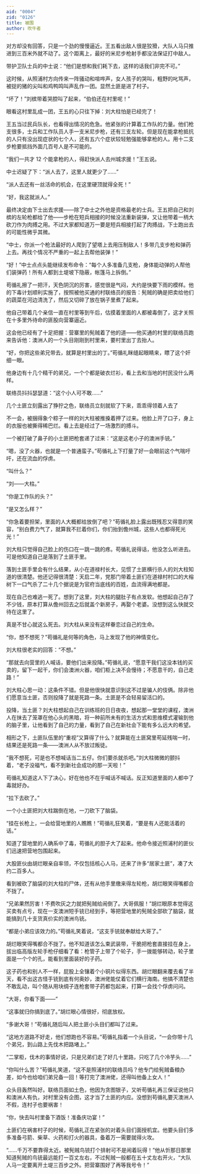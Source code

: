 ```yaml
---
aid: "0004"
zid: "0126"
title: 被围
author: 吹牛者
---
```


对方却没有回答，只是一个劲的慢慢逼近。王五看出敌人很是狡猾，大队人马只推进到三百米外就不动了。这个距离上，最好的米尼步枪射手都没法保证打中敌人。

带护卫队士兵的中士说：“他们是想和我们耗下去，这样的话我们非完不可。”

这时候，从照浦村方向传来一阵骚动和喧哗声，女人孩子的哭叫，粗野的叱骂声，被捉的猪的尖叫和鸡鸭鸣叫声乱作一团。显然土匪是进了村子。

“坏了！”刘槟带着哭腔叫了起来，“伯伯还在村里呢！”

眼看这村里乱成一团，王五的心只往下掉：刘大柱怕是已经完了！

王五当过民兵队长，也看得出情况的危急。他紧张的计算着工作队的力量。他们枪支很多，士兵和工作队员人手一支米尼步枪，还有三支左轮。但是现在能拿枪抵抗的人只有没出现症状的七个人，还有五六个症状较轻勉强能够拿枪的人。用十二支步枪要抵挡外面几百号人是不可能的。

“我们一共才 12 个能拿枪的人，得赶快派人去州城求援！”王五说。

中士迟疑了下：“派人去了，这里人就更少了……”

“派人去还有一丝活命的机会，在这里硬顶就得全死！”

“好，我这就派人。”

最终决定由下士出去求援——除了中士之外他是资格最老的士兵。王五把自己和刘槟的左轮枪都给了他——步枪在短兵相接的时候没法重新装弹，又让他带着一柄大砍刀作为肉搏之用。不过大家都知道万一要是短兵相接打起了肉搏战，下士跑出去的可能性微乎其微。

“中士，你派一个枪法最好的人爬到了望塔上去用压制敌人！多带几支步枪和弹药上去。再找个情况不严重的一起上去帮他装弹！”

“好！”中士点点头能继续发布命令：“每个人多准备几支枪，身体能动弹的人帮他们装弹药！所有人都到土堤坡下隐蔽，帐篷马上拆倒。”

苟循礼擦了一把汗，天色阴沉的厉害，感觉很是气闷，大约是快要下雨的模样。他的下毒计划顺利实施了，按照被他买通的村联络员的报告：髡贼的确是把卖给他们的蔬菜在河边清洗了，然后又切碎了放在锅子里煮了起来。

他自己带着几个亲信一直在村里等到午后，估摸着里面的人都被毒倒了，这才关照在十多里外待命的匪股向营寨逼近。

这会他已经有了十足把握：营寨里的髡贼着了他的道——他买通的村里的联络员跑来告诉他：澳洲人的一个头目刚刚到村里来，要村里出丁去抬人。

“好，你把这些弟兄带去，就算是村里出的丁。”苟循礼眯缝起眼睛来，瞟了这个奸细一眼。

他身边有十几个精干的弟兄，一个个都是破衣烂衫，看上去和当地的村民没什么两样。

联络员抖抖瑟瑟道：“这个小人可不敢……”

几个土匪立刻露出了狰狞之色，联络员立刻就软了下来，乖乖得领着人去了

不一会，被捆得象个粽子一样的刘大柱被推搡着押了过来。他脸上开了口子，身上的衣服也被撕得稀巴烂。看上去是经过了一场激烈的搏斗。

一个被打破了鼻子的小土匪把枪套递了过来：“这是这老小子的澳洲手铳。”

“嗯，没了火器，也就是一个普通蛮子。”苟循礼上下打量了好一会眼前这个气喘吁吁，还在流血的俘虏。

“叫什么？”

“刘——大柱。”

“你是工作队的头？”

“是又怎么样？”

“你急着要担架，里面的人大概都给放倒了吧？”苟循礼脸上露出既残忍又得意的笑容，“别白费力气了，就算我不拦着你们，你们抬到儋州城，这些人也都得死光光！”

刘大柱只觉得自己脸上的伤口在一跳一跳的疼。苟循礼说得话，他没怎么听进去。可是他知道自己是落到了土匪手里。

落到土匪手里会有什么结果，从小在道禄村长大，见惯了土匪横行杀人的刘大柱知道的很清楚。他还记得很清楚：天启二年，党那门带着土匪们在道禄村村口的大榕树下一口气杀了二十几个据说是为官府当底线的百姓，血流得满地都是。

现在自己也难逃一死了。想到了这里，刘大柱的腿肚子有点发软。他想起自己存了不少钱，原本打算从儋州回去之后就盖个新房子，再娶个老婆。没想到这么快就交待在这里了。

真是不甘心就这么死去。刘大柱从来没有这样眷恋过自己的生命。

“你，想不想死？”苟循礼是何等的角色，马上发现了他的神情变化。

刘大柱很老实的回答：“不想。”

“那就去向营里的人喊话，要他们出来投降。”苟循礼说，“愿意干我们这没本钱的买卖的，留下一起干，你们会澳洲火器，咱们柜上决不会慢待；不愿意干的，自己走路！”

刘大柱心思一动：这条件不错。但是他很快就意识到这不过是骗人的伎俩。除非他们愿意当土匪，否则投降了就是死路一条。土匪是不会轻易留活口的。

投降，当土匪？刘大柱想起自己在训练班的日日夜夜，想起那一堂堂的课程，澳洲人在抹去了笼罩在他心头的黑暗，将一种前所未有的生活方式和思维模式灌输到他的脑子里，让他看到了自己的力量，看到了自己在新社会下能有多么远大的希望。

相形之下，土匪队伍里的“重视”又算得了什么？就算能在土匪窝里苟延残喘一时，结果还是死路一条——澳洲人从不放过叛徒。

“我不想死，可是也不想喊话当二五仔。你们要杀就杀吧。”刘大柱微微的颤抖着，“老子没福气，看不到新社会成功的那一天啦！”

苟循礼知道这人下了决心，好在他也不在乎喊话不喊话。反正知道里面的人都中了毒就好办。

“拉下去砍了。”

一个小土匪把刘大柱踹倒在地，一刀砍下了脑袋。

“挂在长枪上，一会给营地里的人瞧瞧！”苟循礼狂笑着，“要是有人还能活着的话。”

知道了营地里的人确系中了毒，苟循礼的胆子大了起来。他命令接近照浦村的匪伙们迅速把营地包围起来。

大股匪伙由胡烂眼亲自率领，不仅包括核心人马，还来了许多“居家土匪”，凑了大约二百多人。

看到被砍了脑袋的刘大柱的尸体，还有从他手里缴来得左轮枪，胡烂眼笑得嘴都合不拢了。

“兄弟果然厉害！不费吹灰之力就把髡贼给闹倒了。大哥佩服！”胡烂眼原本觉得这买卖有点亏，现在一支澳洲短手铳已经到手，等把营地里的髡贼全部砍了脑袋，就能搞到几十支货真价实的澳洲鸟铳。

“都是小弟应该效力的。”苟循礼笑着说，“这支手铳就奉献给大哥了。”

胡烂眼笑得嘴都合不拢了。他不知道该怎么束武装带，干脆把枪套直接挂在身上，拔出临高版左轮手枪仔细看了看：枪管子上带了个轮子，手一拨能够转动，轮子里面是一个个的孔，能看到里面装好的子药。

这子药也和别人不一样，屁股上全镶着个小铜片似得东西。胡烂眼翻来覆去看了半天，看不出这古怪手铳到底有何奥妙，澳洲佬能仗着它们横行海南。他搞不清楚也不敢乱动，叫个随从用块绸子连枪套带子药都包起来，打算一会找个俘虏问问。

“大哥，你看下面——”

“这事就归你搞到底了。”胡烂眼心情很好，彻底放权。

“多谢大哥！”苟循礼随后叫人把土匪小头目们都叫了过来。

“这地方道路不好走，他们想跑也不容易。”苟循礼指着一个头目说，“一会你带十几个弟兄，到山路上先伐木把路堵上。”

“二掌柜，伐木的事情好说，只是兄弟们走了好几十里路，只吃了几个冷芋头……”

“你叫什么苦？”苟循礼笑道，“这不是照浦村的联络员吗？他专门给髡贼备粮办差，如今也给咱们弟兄备一回！等打完了澳洲佬，还得叫他备上女人！”

众头目轰然叫好。联络员面如土色，他因为贪图银子，又听苟循礼再三保证说他只和澳洲人有仇，对村里没有企图，这才当了土匪的内应。没想到苟循礼要灭澳洲人不假，连村子也要祸害！

“你，快去叫村里备下酒饭！准备庆功宴！”

土匪们在祸害村子的时候，苟循礼正在紧张的对着头目们面授机宜。他要头目们多多准备弓箭、柴草、火药和打火的器具，备着万一需要就得火攻。

“……千万不要靠得太近。被髡贼鸟铳打个排射可不是闹着玩得！”他从忻那日那里知道髡贼的鸟铳最远能打一百丈左右，不过髡贼一般都在五十丈左右开火，“大队人马一定要离开土堤三百步之外。把营寨围好了再等我号令！”
